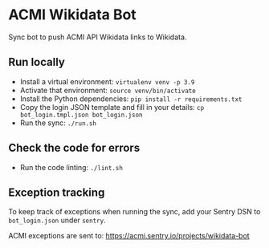 # ACMI Wikidata Bot

Sync bot to push ACMI API Wikidata links to Wikidata.

## Run locally

* Install a virtual environment: `virtualenv venv -p 3.9`
* Activate that environment: `source venv/bin/activate`
* Install the Python dependencies: `pip install -r requirements.txt`
* Copy the login JSON template and fill in your details: `cp bot_login.tmpl.json bot_login.json`
* Run the sync: `./run.sh`

## Check the code for errors

* Run the code linting: `./lint.sh`

## Exception tracking

To keep track of exceptions when running the sync, add your Sentry DSN to `bot_login.json` under `sentry`.

ACMI exceptions are sent to: https://acmi.sentry.io/projects/wikidata-bot
